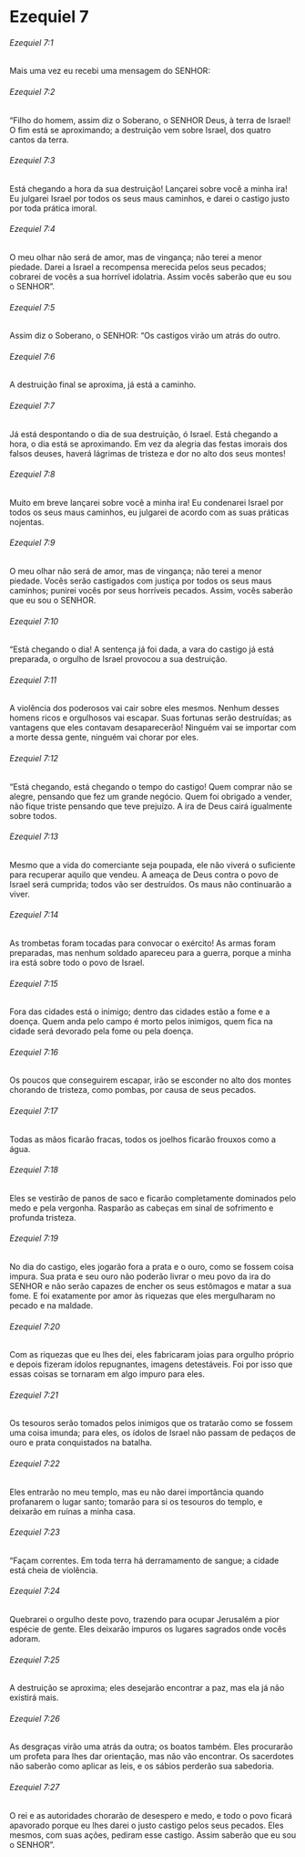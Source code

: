 # Ezequiel 7

###### Ezequiel 7:1

Mais uma vez eu recebi uma mensagem do SENHOR:

###### Ezequiel 7:2

“Filho do homem, assim diz o Soberano, o SENHOR Deus, à terra de Israel! O fim está se aproximando; a destruição vem sobre Israel, dos quatro cantos da terra.

###### Ezequiel 7:3

Está chegando a hora da sua destruição! Lançarei sobre você a minha ira! Eu julgarei Israel por todos os seus maus caminhos, e darei o castigo justo por toda prática imoral.

###### Ezequiel 7:4

O meu olhar não será de amor, mas de vingança; não terei a menor piedade. Darei a Israel a recompensa merecida pelos seus pecados; cobrarei de vocês a sua horrível idolatria. Assim vocês saberão que eu sou o SENHOR”.

###### Ezequiel 7:5

Assim diz o Soberano, o SENHOR: “Os castigos virão um atrás do outro.

###### Ezequiel 7:6

A destruição final se aproxima, já está a caminho.

###### Ezequiel 7:7

Já está despontando o dia de sua destruição, ó Israel. Está chegando a hora, o dia está se aproximando. Em vez da alegria das festas imorais dos falsos deuses, haverá lágrimas de tristeza e dor no alto dos seus montes!

###### Ezequiel 7:8

Muito em breve lançarei sobre você a minha ira! Eu condenarei Israel por todos os seus maus caminhos, eu julgarei de acordo com as suas práticas nojentas.

###### Ezequiel 7:9

O meu olhar não será de amor, mas de vingança; não terei a menor piedade. Vocês serão castigados com justiça por todos os seus maus caminhos; punirei vocês por seus horríveis pecados. Assim, vocês saberão que eu sou o SENHOR.

###### Ezequiel 7:10

“Está chegando o dia! A sentença já foi dada, a vara do castigo já está preparada, o orgulho de Israel provocou a sua destruição.

###### Ezequiel 7:11

A violência dos poderosos vai cair sobre eles mesmos. Nenhum desses homens ricos e orgulhosos vai escapar. Suas fortunas serão destruídas; as vantagens que eles contavam desaparecerão! Ninguém vai se importar com a morte dessa gente, ninguém vai chorar por eles.

###### Ezequiel 7:12

“Está chegando, está chegando o tempo do castigo! Quem comprar não se alegre, pensando que fez um grande negócio. Quem foi obrigado a vender, não fique triste pensando que teve prejuízo. A ira de Deus cairá igualmente sobre todos.

###### Ezequiel 7:13

Mesmo que a vida do comerciante seja poupada, ele não viverá o suficiente para recuperar aquilo que vendeu. A ameaça de Deus contra o povo de Israel será cumprida; todos vão ser destruídos. Os maus não continuarão a viver.

###### Ezequiel 7:14

As trombetas foram tocadas para convocar o exército! As armas foram preparadas, mas nenhum soldado apareceu para a guerra, porque a minha ira está sobre todo o povo de Israel.

###### Ezequiel 7:15

Fora das cidades está o inimigo; dentro das cidades estão a fome e a doença. Quem anda pelo campo é morto pelos inimigos, quem fica na cidade será devorado pela fome ou pela doença.

###### Ezequiel 7:16

Os poucos que conseguirem escapar, irão se esconder no alto dos montes chorando de tristeza, como pombas, por causa de seus pecados.

###### Ezequiel 7:17

Todas as mãos ficarão fracas, todos os joelhos ficarão frouxos como a água.

###### Ezequiel 7:18

Eles se vestirão de panos de saco e ficarão completamente dominados pelo medo e pela vergonha. Rasparão as cabeças em sinal de sofrimento e profunda tristeza.

###### Ezequiel 7:19

No dia do castigo, eles jogarão fora a prata e o ouro, como se fossem coisa impura. Sua prata e seu ouro não poderão livrar o meu povo da ira do SENHOR e não serão capazes de encher os seus estômagos e matar a sua fome. E foi exatamente por amor às riquezas que eles mergulharam no pecado e na maldade.

###### Ezequiel 7:20

Com as riquezas que eu lhes dei, eles fabricaram joias para orgulho próprio e depois fizeram ídolos repugnantes, imagens detestáveis. Foi por isso que essas coisas se tornaram em algo impuro para eles.

###### Ezequiel 7:21

Os tesouros serão tomados pelos inimigos que os tratarão como se fossem uma coisa imunda; para eles, os ídolos de Israel não passam de pedaços de ouro e prata conquistados na batalha.

###### Ezequiel 7:22

Eles entrarão no meu templo, mas eu não darei importância quando profanarem o lugar santo; tomarão para si os tesouros do templo, e deixarão em ruínas a minha casa.

###### Ezequiel 7:23

“Façam correntes. Em toda terra há derramamento de sangue; a cidade está cheia de violência.

###### Ezequiel 7:24

Quebrarei o orgulho deste povo, trazendo para ocupar Jerusalém a pior espécie de gente. Eles deixarão impuros os lugares sagrados onde vocês adoram.

###### Ezequiel 7:25

A destruição se aproxima; eles desejarão encontrar a paz, mas ela já não existirá mais.

###### Ezequiel 7:26

As desgraças virão uma atrás da outra; os boatos também. Eles procurarão um profeta para lhes dar orientação, mas não vão encontrar. Os sacerdotes não saberão como aplicar as leis, e os sábios perderão sua sabedoria.

###### Ezequiel 7:27

O rei e as autoridades chorarão de desespero e medo, e todo o povo ficará apavorado porque eu lhes darei o justo castigo pelos seus pecados. Eles mesmos, com suas ações, pediram esse castigo. Assim saberão que eu sou o SENHOR”.

